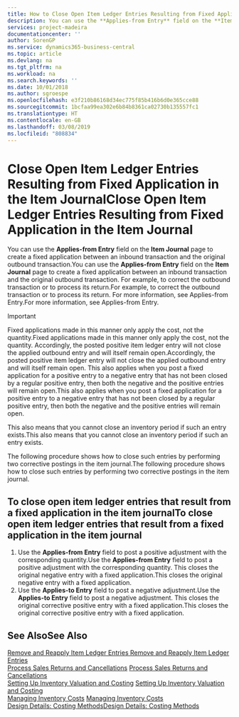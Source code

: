 ```yaml
---
title: How to Close Open Item Ledger Entries Resulting from Fixed Application in the Item Journal | Microsoft Docs
description: You can use the **Applies-from Entry** field on the **Item Journal** page to create a fixed application between an inbound transaction and the original outbound transaction. For example, to correct the outbound transaction or to process its return.
services: project-madeira
documentationcenter: ''
author: SorenGP
ms.service: dynamics365-business-central
ms.topic: article
ms.devlang: na
ms.tgt_pltfrm: na
ms.workload: na
ms.search.keywords: ''
ms.date: 10/01/2018
ms.author: sgroespe
ms.openlocfilehash: e3f210b86168d34ec775f85b416b6d0e365cce88
ms.sourcegitcommit: 1bcfaa99ea302e6b84b8361ca02730b135557fc1
ms.translationtype: HT
ms.contentlocale: en-GB
ms.lasthandoff: 03/08/2019
ms.locfileid: "808834"
---
```

# <a name="close-open-item-ledger-entries-resulting-from-fixed-application-in-the-item-journal"></a><span data-ttu-id="fa985-104">Close Open Item Ledger Entries Resulting from Fixed Application in the Item Journal</span><span class="sxs-lookup"><span data-stu-id="fa985-104">Close Open Item Ledger Entries Resulting from Fixed Application in the Item Journal</span></span>
<span data-ttu-id="fa985-105">You can use the **Applies-from Entry** field on the **Item Journal** page to create a fixed application between an inbound transaction and the original outbound transaction.</span><span class="sxs-lookup"><span data-stu-id="fa985-105">You can use the **Applies-from Entry** field on the **Item Journal** page to create a fixed application between an inbound transaction and the original outbound transaction.</span></span> <span data-ttu-id="fa985-106">For example, to correct the outbound transaction or to process its return.</span><span class="sxs-lookup"><span data-stu-id="fa985-106">For example, to correct the outbound transaction or to process its return.</span></span> <span data-ttu-id="fa985-107">For more information, see Applies-from Entry.</span><span class="sxs-lookup"><span data-stu-id="fa985-107">For more information, see Applies-from Entry.</span></span>  

> [!IMPORTANT]  
>  <span data-ttu-id="fa985-108">Fixed applications made in this manner only apply the cost, not the quantity.</span><span class="sxs-lookup"><span data-stu-id="fa985-108">Fixed applications made in this manner only apply the cost, not the quantity.</span></span> <span data-ttu-id="fa985-109">Accordingly, the posted positive item ledger entry will not close the applied outbound entry and will itself remain open.</span><span class="sxs-lookup"><span data-stu-id="fa985-109">Accordingly, the posted positive item ledger entry will not close the applied outbound entry and will itself remain open.</span></span> <span data-ttu-id="fa985-110">This also applies when you post a fixed application for a positive entry to a negative entry that has not been closed by a regular positive entry, then both the negative and the positive entries will remain open.</span><span class="sxs-lookup"><span data-stu-id="fa985-110">This also applies when you post a fixed application for a positive entry to a negative entry that has not been closed by a regular positive entry, then both the negative and the positive entries will remain open.</span></span>  
>   
>  <span data-ttu-id="fa985-111">This also means that you cannot close an inventory period if such an entry exists.</span><span class="sxs-lookup"><span data-stu-id="fa985-111">This also means that you cannot close an inventory period if such an entry exists.</span></span>  

<span data-ttu-id="fa985-112">The following procedure shows how to close such entries by performing two corrective postings in the item journal.</span><span class="sxs-lookup"><span data-stu-id="fa985-112">The following procedure shows how to close such entries by performing two corrective postings in the item journal.</span></span>  

## <a name="to-close-open-item-ledger-entries-that-result-from-a-fixed-application-in-the-item-journal"></a><span data-ttu-id="fa985-113">To close open item ledger entries that result from a fixed application in the item journal</span><span class="sxs-lookup"><span data-stu-id="fa985-113">To close open item ledger entries that result from a fixed application in the item journal</span></span>  

1.  <span data-ttu-id="fa985-114">Use the **Applies-from Entry** field to post a positive adjustment with the corresponding quantity.</span><span class="sxs-lookup"><span data-stu-id="fa985-114">Use the **Applies-from Entry** field to post a positive adjustment with the corresponding quantity.</span></span> <span data-ttu-id="fa985-115">This closes the original negative entry with a fixed application.</span><span class="sxs-lookup"><span data-stu-id="fa985-115">This closes the original negative entry with a fixed application.</span></span>  
2.  <span data-ttu-id="fa985-116">Use the **Applies-to Entry** field to post a negative adjustment.</span><span class="sxs-lookup"><span data-stu-id="fa985-116">Use the **Applies-to Entry** field to post a negative adjustment.</span></span> <span data-ttu-id="fa985-117">This closes the original corrective positive entry with a fixed application.</span><span class="sxs-lookup"><span data-stu-id="fa985-117">This closes the original corrective positive entry with a fixed application.</span></span>  

## <a name="see-also"></a><span data-ttu-id="fa985-118">See Also</span><span class="sxs-lookup"><span data-stu-id="fa985-118">See Also</span></span>  
[<span data-ttu-id="fa985-119"> Remove and Reapply Item Ledger Entries</span><span class="sxs-lookup"><span data-stu-id="fa985-119"> Remove and Reapply Item Ledger Entries</span></span>](finance-how-to-remove-and-reapply-item-entries.md)  
 <span data-ttu-id="fa985-120">[Process Sales Returns and Cancellations](sales-how-process-sales-returns-cancellations.md) </span><span class="sxs-lookup"><span data-stu-id="fa985-120">[Process Sales Returns and Cancellations](sales-how-process-sales-returns-cancellations.md) </span></span>  
 <span data-ttu-id="fa985-121">[Setting Up Inventory Valuation and Costing](finance-set-up-inventory-valuation-and-costing.md) </span><span class="sxs-lookup"><span data-stu-id="fa985-121">[Setting Up Inventory Valuation and Costing](finance-set-up-inventory-valuation-and-costing.md) </span></span>  
 <span data-ttu-id="fa985-122">[Managing Inventory Costs](finance-manage-inventory-costs.md) </span><span class="sxs-lookup"><span data-stu-id="fa985-122">[Managing Inventory Costs](finance-manage-inventory-costs.md) </span></span>  
 [<span data-ttu-id="fa985-123">Design Details: Costing Methods</span><span class="sxs-lookup"><span data-stu-id="fa985-123">Design Details: Costing Methods</span></span>](design-details-costing-methods.md)
